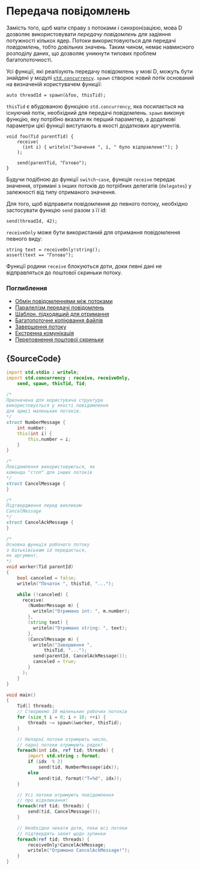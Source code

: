 # Передача повідомлень

Замість того, щоб мати справу з потоками і синхронізацією,
мова D дозволяє використовувати *передачу повідомлень* для
задіяння потужності кількох ядер. Потоки використовуються для
передачі *повідомлень*, тобто довільних значень. Таким чином,
немає навмисного розподілу даних, що дозволяє уникнути
типових проблем багатопоточності.

Усі функції, які реалізують передачу повідомлень у мові D,
можуть бути знайдені у модулі [`std.concurrency`](https://dlang.org/phobos/std_concurrency.html).
`spawn` створює новий *потік* оснований на визначеній користувачем функції:

    auto threadId = spawn(&foo, thisTid);

`thisTid` є вбудованою функцією `std.concurrency`, яка посилається на
існуючий потік, необхідний для передачі повідомлень. `spawn` виконує
функцію, яку потрібно вказати як перший параметер, а додаткові
параметри цієї функції виступають в якості додаткових аргументів.

    void foo(Tid parentTid) {
        receive(
          (int i) { writeln("Значення ", i, " було відправлене!"); }
        );
        
        send(parentTid, "Готово");
    }

Будучи подібною до функції `switch`-`case`, функція `receive` передає
значення, отримані з інших потоків до потрібних делегатів (`delegates`)
у залежності від типу отриманого значення.

Для того, щоб відправити повідомлення до певного потоку, необхідно
застосувати функцію `send` разом з її id:

    send(threadId, 42);

`receiveOnly` може бути використаний для отримання повідомлення певного виду:

    string text = receiveOnly!string();
    assert(text == "Готово");

Функції родини `receive` блокуються доти, доки певні дані не
відправляться до поштової скриньки потоку.

### Поглиблення

- [Обмін повідомленнями між потоками](http://www.informit.com/articles/article.aspx?p=1609144&seqNum=5)
- [Паралелізм передачі повідомлень](http://ddili.org/ders/d.en/concurrency.html)
- [Шаблон, підходящий для отримання](http://www.informit.com/articles/article.aspx?p=1609144&seqNum=6)
- [Багатопоточне копіювання файлів](http://www.informit.com/articles/article.aspx?p=1609144&seqNum=7)
- [Завершення потоку](http://www.informit.com/articles/article.aspx?p=1609144&seqNum=8)
- [Екстренна комунікація](http://www.informit.com/articles/article.aspx?p=1609144&seqNum=9)
- [Переповнення поштової скриньки](http://www.informit.com/articles/article.aspx?p=1609144&seqNum=10)

## {SourceCode}

```d
import std.stdio : writeln;
import std.concurrency : receive, receiveOnly,
    send, spawn, thisTid, Tid;

/*
Призначена для користувача структура
використовується у якості повідомлення
для армії маленьких потоків.
*/
struct NumberMessage {
    int number;
    this(int i) {
        this.number = i;
    }
}

/*
Повідомлення використовуються, як
команда "стоп" для інших потоків
*/
struct CancelMessage {
}

/*
Підтвердження перед викликом
CancelMessage
*/
struct CancelAckMessage {
}

/*
Основна функція робочого потоку
з батьківським id передається,
як аргумент.
*/
void worker(Tid parentId)
{
    bool canceled = false;
    writeln("Початок ", thisTid, "...");

    while (!canceled) {
      receive(
        (NumberMessage m) {
          writeln("Отримано int: ", m.number);
        },
        (string text) {
          writeln("Отримано string: ", text);
        },
        (CancelMessage m) {
          writeln("Завершення ",
              thisTid, "...");
          send(parentId, CancelAckMessage());
          canceled = true;
        }
      );
    }
}

void main()
{
    Tid[] threads;
    // Створюємо 10 маленьких робочих потоків
    for (size_t i = 0; i < 10; ++i) {
        threads ~= spawn(&worker, thisTid);
    }

    // Непарні потоки отримують число,
    // парні потоки отримують рядок!
    foreach(int idx, ref tid; threads) {
        import std.string : format;
        if (idx  % 2)
            send(tid, NumberMessage(idx));
        else
            send(tid, format("T=%d", idx));
    }

    // Усі потоки отримують повідомлення
    // про відкликання!
    foreach(ref tid; threads) {
        send(tid, CancelMessage());
    }

    // Необхідно чекати доти, поки всі потоки 
    // підтвердять запит щодо зупинки
    foreach(ref tid; threads) {
        receiveOnly!CancelAckMessage;
        writeln("Отримано CancelAckMessage!");
    }
}
```
